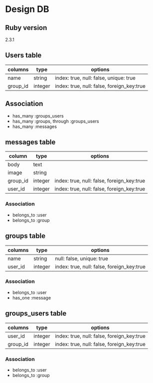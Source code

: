 # Design DB
## Ruby version
2.3.1

## Users table
| columns   | type    | options                                    |
|-----------|---------|--------------------------------------------|
| name      | string  | index: true, null: false, unique: true     |
| group_id  | integer | index: true, null: false, foreign_key:true |

## Association
* has_many :groups_users
* has_many :groups, through :groups_users
* has_many :messages


## messages table
| column     | type     | options                                    |
|------------|----------|--------------------------------------------|
| body       | text     |                                            |
| image      | string   |                                            |
| group_id   | integer  | index: true, null: false, foreign_key:true |
| user_id    | integer  | index: true, null: false, foreign_key:true |

### Association
* belongs_to :user
* belongs_to :group


## groups table
| columns  | type    | options                                    |
|----------|---------|--------------------------------------------|
| name     | string  | null: false, unique: true                  |
| user_id  | integer | index: true, null: false, foreign_key:true |

### Association
* belongs_to :user
* has_one :message


## groups_users table
| columns   | type    | options                                    |
|-----------|---------|--------------------------------------------|
| user_id   | integer | index: true, null: false, foreign_key:true |
| group_id  | integer | index: true, null: false, foreign_key:true |

### Association
* belongs_to :user
* belongs_to :group
